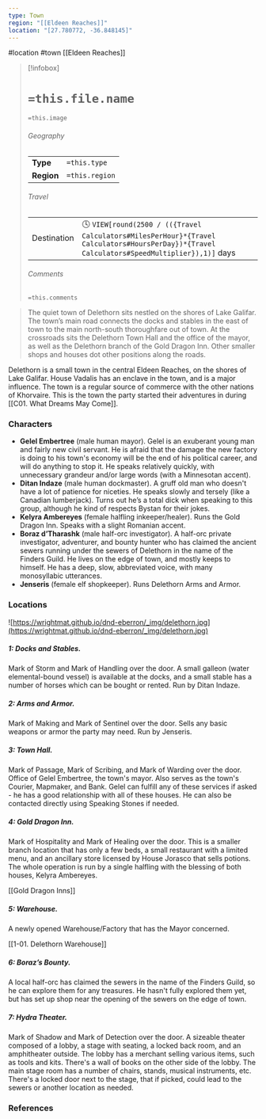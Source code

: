 ```yaml
---
type: Town
region: "[[Eldeen Reaches]]"
location: "[27.780772, -36.848145]"
---
```

 #location #town [[Eldeen Reaches]]

> [!infobox]
> # `=this.file.name`
> `=this.image`
> ###### Geography
> |  |  |
> | ---- | ---- |
> | **Type** | `=this.type` |
> | **Region** | `=this.region` |
> ###### Travel
> |  |  |
> | ---- | ---- |
> | Destination | 🕓 `VIEW[round(2500 / (({Travel Calculators#MilesPerHour}*{Travel Calculators#HoursPerDay})*{Travel Calculators#SpeedMultiplier}),1)]` days |
> ###### Comments
> `=this.comments`

> The quiet town of Delethorn sits nestled on the shores of Lake Galifar. The town’s main road connects the docks and stables in the east of town to the main north-south thoroughfare out of town. At the crossroads sits the Delethorn Town Hall and the office of the mayor, as well as the Delethorn branch of the Gold Dragon Inn. Other smaller shops and houses dot other positions along the roads.

Delethorn is a small town in the central Eldeen Reaches, on the shores of Lake Galifar. House Vadalis has an enclave in the town, and is a major influence. The town is a regular source of commerce with the other nations of Khorvaire. This is the town the party started their adventures in during [[C01. What Dreams May Come]].

### Characters

* **Gelel Embertree** (male human mayor). Gelel is an exuberant young man and fairly new civil servant. He is afraid that the damage the new factory is doing to his town's economy will be the end of his political career, and will do anything to stop it. He speaks relatively quickly, with unnecessary grandeur and/or large words (with a Minnesotan accent).
* **Ditan Indaze** (male human dockmaster). A gruff old man who doesn't have a lot of patience for niceties. He speaks slowly and tersely (like a Canadian lumberjack). Turns out he’s a total dick when speaking to this group, although he kind of respects Bystan for their jokes.
* **Kelyra Ambereyes** (female halfling inkeeper/healer). Runs the Gold Dragon Inn. Speaks with a slight Romanian accent.
* **Boraz d’Tharashk** (male half-orc investigator). A half-orc private investigator, adventurer, and bounty hunter who has claimed the ancient sewers running under the sewers of Delethorn in the name of the Finders Guild. He lives on the edge of town, and mostly keeps to himself. He has a deep, slow, abbreviated voice, with many monosyllabic utterances.
* **Jenseris** (female elf shopkeeper). Runs Delethorn Arms and Armor.

### Locations

![https://wrightmat.github.io/dnd-eberron/_img/delethorn.jpg](https://wrightmat.github.io/dnd-eberron/_img/delethorn.jpg)

##### 1: Docks and Stables.

Mark of Storm and Mark of Handling over the door. A small galleon (water elemental-bound vessel) is available at the docks, and a small stable has a number of horses which can be bought or rented. Run by Ditan Indaze.

##### 2: Arms and Armor.

Mark of Making and Mark of Sentinel over the door. Sells any basic weapons or armor the party may need. Run by Jenseris.

##### 3: Town Hall.

Mark of Passage, Mark of Scribing, and Mark of Warding over the door. Office of Gelel Embertree, the town's mayor. Also serves as the town's Courier, Mapmaker, and Bank. Gelel can fulfill any of these services if asked - he has a good relationship with all of these houses. He can also be contacted directly using Speaking Stones if needed.

##### 4: Gold Dragon Inn.

Mark of Hospitality and Mark of Healing over the door. This is a smaller branch location that has only a few beds, a small restaurant with a limited menu, and an ancillary store licensed by House Jorasco that sells potions. The whole operation is run by a single halfling with the blessing of both houses, Kelyra Ambereyes.

[[Gold Dragon Inns]]

##### 5: Warehouse.

A newly opened Warehouse/Factory that has the Mayor concerned.

[[1-01. Delethorn Warehouse]]

##### 6: Boraz’s Bounty.

A local half-orc has claimed the sewers in the name of the Finders Guild, so he can explore them for any treasures. He hasn't fully explored them yet, but has set up shop near the opening of the sewers on the edge of town.

##### 7: Hydra Theater.

Mark of Shadow and Mark of Detection over the door. A sizeable theater composed of a lobby, a stage with seating, a locked back room, and an amphitheater outside. The lobby has a merchant selling various items, such as tools and kits. There's a wall of books on the other side of the lobby. The main stage room has a number of chairs, stands, musical instruments, etc. There's a locked door next to the stage, that if picked, could lead to the sewers or another location as needed.

### References

